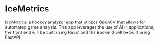 # IceMetrics
IceMetrics, a hockey analyzer app that utilizes OpenCV that allows for automated game analysis. This app leverages the use of AI in applications, the front end will be built using React and the Backend will be built using FastAPI
